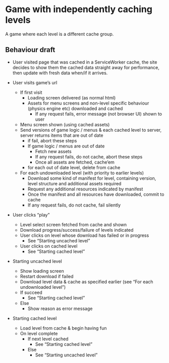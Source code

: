 # Game with independently caching levels

A game where each level is a different cache group.

## Behaviour draft

* User visited page that was cached in a ServiceWorker cache, the site decides to show them the cached data straight away for performance, then update with fresh data when/if it arrives.

* User visits game’s url
    * If first visit
        * Loading screen delivered (as normal html)
        * Assets for menu screens and non-level specific behaviour (physics engine etc) downloaded and cached
            * If any request fails, error message (not browser UI) shown to user
    * Menu screen shown (using cached assets)
    * Send versions of game logic / menus & each cached level to server, server returns items that are out of date
        * if fail, abort these steps
        * If game logic / menus are out of date
            * Fetch new assets
            * If any request fails, do not cache, abort these steps
            * Once all assets are fetched, cache’em
        * for each out of date level, delete from cache
    * For each undownloaded level (with priority to earlier levels)
        * Download some kind of manifest for level, containing version, level structure and additional assets required
        * Request any additional resources indicated by manifest
        * Once the manifest and all resources have downloaded, commit to cache
        * If any request fails, do not cache, fail silently
* User clicks “play”
    * Level select screen fetched from cache and shown
    * Download progress/success/failure of levels indicated
    * User clicks on level whose download has failed or in progress
        * See “Starting uncached level”
    * User clicks on cached level
        * See “Starting cached level”
* Starting uncached level
    * Show loading screen
    * Restart download if failed
    * Download level data & cache as specified earlier (see “For each undownloaded level”)
    * If succeed
        * See “Starting cached level”
    * Else
        * Show reason as error message
* Starting cached level
    * Load level from cache & begin having fun
    * On level complete
        * If next level cached
            * See “Starting cached level”
        * Else
            * See “Starting uncached level”
